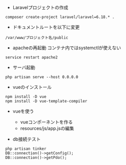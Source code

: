 - Laravelプロジェクトの作成
```
composer create-project laravel/laravel=6.18.* .
```

- ドキュメントルートを以下に変更
```
/var/www/プロジェクト名/public
```

- apacheの再起動
コンテナ内ではsystemctlが使えない
```
service restart apache2
```

- サーバ起動
```
php artisan serve --host 0.0.0.0
```

- vueのインストール
```
npm install -D vue
npm install -D vue-template-compiler
```

- vueを使う
  - vueコンポーネントを作る
  - resources/js/app.jsの編集

- db接続テスト
```
php artisan tinker
DB::connection()->getConfig();
DB::connection()->getPdo();
```
